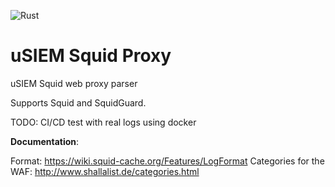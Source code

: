 ![Rust](https://github.com/u-siem/usiem-squid/workflows/Rust/badge.svg?branch=main)

# uSIEM Squid Proxy
uSIEM Squid web proxy parser

Supports Squid and SquidGuard.

TODO: CI/CD test with real logs using docker

**Documentation**:

Format: https://wiki.squid-cache.org/Features/LogFormat
Categories for the WAF: http://www.shallalist.de/categories.html
